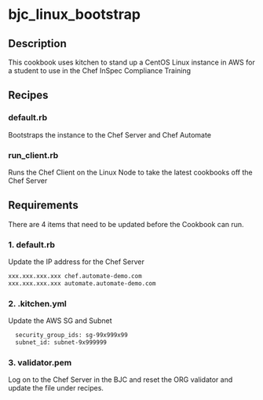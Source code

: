 # bjc_linux_bootstrap

## Description
This cookbook uses kitchen to stand up a CentOS Linux instance in AWS for a student to use in the Chef InSpec Compliance Training

## Recipes

### default.rb
Bootstraps the instance to the Chef Server and Chef Automate

### run_client.rb
Runs the Chef Client on the Linux Node to take the latest cookbooks off the Chef Server

## Requirements
There are 4 items that need to be updated before the Cookbook can run.

### 1. default.rb
Update the IP address for the Chef Server

```bash
xxx.xxx.xxx.xxx chef.automate-demo.com
xxx.xxx.xxx.xxx automate.automate-demo.com
```

### 2. .kitchen.yml
Update the AWS SG and Subnet

```bash
  security_group_ids: sg-99x999x99
  subnet_id: subnet-9x999999
```

### 3. validator.pem
Log on to the Chef Server in the BJC and reset the ORG validator and update the file under recipes.
